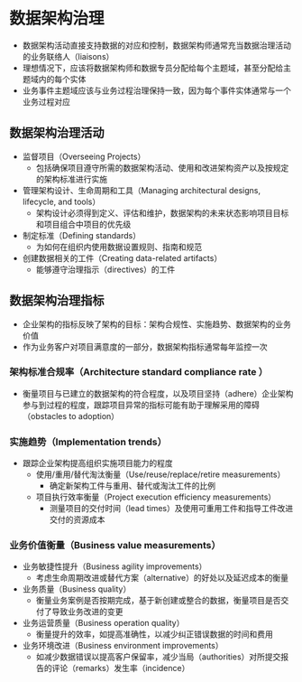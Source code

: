 # 数据架构治理

- 数据架构活动直接支持数据的对应和控制，数据架构师通常充当数据治理活动的业务联络人（liaisons）
- 理想情况下，应该将数据架构师和数据专员分配给每个主题域，甚至分配给主题域内的每个实体
- 业务事件主题域应该与业务过程治理保持一致，因为每个事件实体通常与一个业务过程对应

## 数据架构治理活动

- 监督项目（Overseeing Projects）
  - 包括确保项目遵守所需的数据架构活动、使用和改进架构资产以及按规定的架构标准进行实施
- 管理架构设计、生命周期和工具（Managing architectural designs, lifecycle, and tools）
  - 架构设计必须得到定义、评估和维护，数据架构的未来状态影响项目目标和项目组合中项目的优先级
- 制定标准（Defining standards）
  - 为如何在组织内使用数据设置规则、指南和规范
- 创建数据相关的工件（Creating data-related artifacts）
  - 能够遵守治理指示（directives）的工件

## 数据架构治理指标

- 企业架构的指标反映了架构的目标：架构合规性、实施趋势、数据架构的业务价值
- 作为业务客户对项目满意度的一部分，数据架构指标通常每年监控一次

### 架构标准合规率（Architecture standard compliance rate ）

- 衡量项目与已建立的数据架构的符合程度，以及项目坚持（adhere）企业架构参与到过程的程度，跟踪项目异常的指标可能有助于理解采用的障碍（obstacles to adoption）

### 实施趋势（Implementation trends）

- 跟踪企业架构提高组织实施项目能力的程度
  - 使用/重用/替代淘汰衡量（Use/reuse/replace/retire measurements）
    - 确定新架构工件与重用、替代或淘汰工件的比例
  - 项目执行效率衡量（Project execution efficiency measurements）
    - 测量项目的交付时间（lead times）及使用可重用工件和指导工件改进交付的资源成本

### 业务价值衡量（Business value measurements）

- 业务敏捷性提升（Business agility improvements）
  - 考虑生命周期改进或替代方案（alternative）的好处以及延迟成本的衡量
- 业务质量（Business quality）
  - 衡量业务案例是否按期完成，基于新创建或整合的数据，衡量项目是否交付了导致业务改进的变更
- 业务运营质量（Business operation quality）
  - 衡量提升的效率，如提高准确性，以减少纠正错误数据的时间和费用
- 业务环境改进（Business environment improvements）
  - 如减少数据错误以提高客户保留率，减少当局（authorities）对所提交报告的评论（remarks）发生率（incidence）